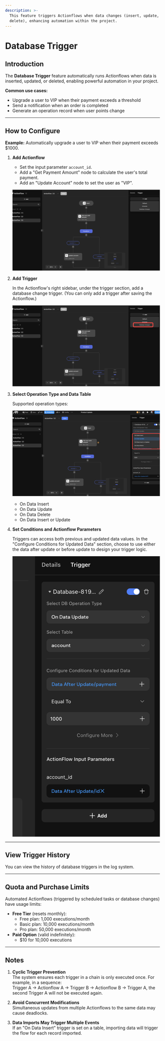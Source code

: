 ```yaml
---
description: >-
  This feature triggers Actionflows when data changes (insert, update, or
  delete), enhancing automation within the project.
---
```


# Database Trigger

## Introduction

The **Database Trigger** feature automatically runs Actionflows when data is inserted, updated, or deleted, enabling powerful automation in your project.

**Common use cases:**
- Upgrade a user to VIP when their payment exceeds a threshold
- Send a notification when an order is completed
- Generate an operation record when user points change

---

## How to Configure

**Example:** Automatically upgrade a user to VIP when their payment exceeds $1000.

1. **Add Actionflow**
   - Set the input parameter `account_id`.
   - Add a "Get Payment Amount" node to calculate the user's total payment.
   - Add an "Update Account" node to set the user as "VIP".

   ![Add Actionflow](../../.gitbook/assets/截屏2024-11-06%2012.30.44.png)

2. **Add Trigger**

   In the Actionflow's right sidebar, under the trigger section, add a database change trigger. (You can only add a trigger after saving the Actionflow.)

   ![Add trigger](../../.gitbook/assets/AgdIHZO4bG.png)

3. **Select Operation Type and Data Table**

   Supported operation types:

   ![Select Operation Type and Data Table](../../.gitbook/assets/20241106-135707.png)

   - On Data Insert
   - On Data Update
   - On Data Delete
   - On Data Insert or Update

4. **Set Conditions and Actionflow Parameters**

   Triggers can access both previous and updated data values. In the "Configure Conditions for Updated Data" section, choose to use either the data after update or before update to design your trigger logic.

   ![Set Conditions and Actionflow Parameters](../../.gitbook/assets/截屏2024-11-06%2012.33.29.png)

---

## View Trigger History

You can view the history of database triggers in the log system.

---

## Quota and Purchase Limits

Automated Actionflows (triggered by scheduled tasks or database changes) have usage limits:

- **Free Tier** (resets monthly):
  - Free plan: 1,000 executions/month
  - Basic plan: 10,000 executions/month
  - Pro plan: 50,000 executions/month
- **Paid Option** (valid indefinitely):
  - $10 for 10,000 executions

---

## Notes

1. **Cyclic Trigger Prevention**  
   The system ensures each trigger in a chain is only executed once. For example, in a sequence:  
   Trigger A → Actionflow A → Trigger B → Actionflow B → Trigger A, the second Trigger A will not be executed again.

2. **Avoid Concurrent Modifications**  
   Simultaneous updates from multiple Actionflows to the same data may cause deadlocks.

3. **Data Imports May Trigger Multiple Events**  
   If an "On Data Insert" trigger is set on a table, importing data will trigger the flow for each record imported.
